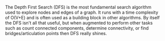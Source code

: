 The Depth First Search (DFS) is the most fundamental search algorithm used to explore nodes and edges of a graph. It runs with a time complexity of O(V+E) and is often used as a building block in other algorithms.
By itself the DFS isn't all that useful, but when augmented to perform other tasks such as count connected components, determine connectivity, or find bridges/articulation points then DFS really shines.

